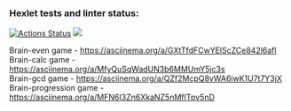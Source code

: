 ### Hexlet tests and linter status:
[![Actions Status](https://github.com/jkulds/python-project-49/workflows/hexlet-check/badge.svg)](https://github.com/jkulds/python-project-49/actions)
<a href="https://codeclimate.com/github/jkulds/python-project-49/maintainability"><img src="https://api.codeclimate.com/v1/badges/d3dd697c8bf3a0ac2e78/maintainability" /></a>

Brain-even game - https://asciinema.org/a/GXtTfdFCwYElScZCe842l6afl <br/>
Brain-calc game - https://asciinema.org/a/MfyQuSqWadUN3b6MMUmY5jc3s <br/>
Brain-gcd game - https://asciinema.org/a/QZf2McpQ8vWA6iwK1U7t7Y3jX <br/>
Brain-progression game - https://asciinema.org/a/MFN6I3Zn6XkaNZ5nMfITpv5nD <br/>